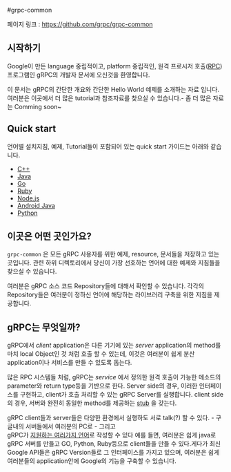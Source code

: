 #grpc-common

페이지 링크 : https://github.com/grpc/grpc-common

## 시작하기

Google이 만든 language 중립적이고, platform 중립적인, 원격 프로시저 호출([RPC](http://ko.wikipedia.org/wiki/%EC%9B%90%EA%B2%A9_%ED%94%84%EB%A1%9C%EC%8B%9C%EC%A0%80_%ED%98%B8%EC%B6%9C))프로그램인 gRPC의 개발자 문서에 오신것을 환영합니다.

이 문서는 gRPC의 간단한 개요와 간단한 Hello World 예제를 소개하는 자료 입니다. 
여러분은 이곳에서 더 많은 tutorial과 참조자료를 찾으실 수 있습니다.- 좀 더 많은 자료는 Comming soon~
 

<a name="quickstart"></a>
## Quick start
언어별 설치지침, 예제, Tutorial들이 포함되어 있는 quick start 가이드는 아래와 같습니다. 

* [C++](https://github.com/grpc/grpc-common/tree/master/cpp)
* [Java](https://github.com/grpc/grpc-common/tree/master/java)
* [Go](https://github.com/grpc/grpc-common/tree/master/go)
* [Ruby](https://github.com/grpc/grpc-common/tree/master/ruby)
* [Node.js](https://github.com/grpc/grpc-common/tree/master/node)
* [Android Java](https://github.com/grpc/grpc-common/tree/master/java/android)
* [Python](https://github.com/grpc/grpc-common/tree/master/python/helloworld)

## 이곳은 어떤 곳인가요?

`grpc-common` 은 모든 gRPC 사용자를 위한 예제, resource, 문서들을 저장하고 있는 곳입니다. 관련 하위 디렉토리에서 당신이 가장 선호하는 언어에 대한 예제와 지침들을 찾으실 수 있습니다.

여러분은 gRPC 소스 코드 Repository들에 대해서 확인할 수 있습니다. 각각의 Repository들은 여러분이 정하신 언어에 해당하는 라이브러리 구축을 위한 지침을 제공합니다.


## gRPC는 무엇일까?

gRPC에서 *client* application은 다른 기기에 있는 *server* application의 method를 마치 local Object인 것 처럼 호출 할 수 있는데, 이것은 여러분이 쉽게 분산 application이나 서비스를 만들 수 있도록 돕는다. 

많은 RPC 시스템들 처럼, gRPC는 *service* 에서 정의한 원격 호출이 가능한 메소드의 parameter와 return type등을 기반으로 한다.
Server side의 경우, 이러한 인터페이스를 구현하고, client가 호출 처리할 수 있는 gRPC Server를 실행합니다.
client side의 경우, 서버와 완전히 동일한 method를 제공하는 [stub](http://ko.wikipedia.org/wiki/%EB%A9%94%EC%86%8C%EB%93%9C_%EC%8A%A4%ED%85%81) 을 갖는다. 

<!--TODO: diagram-->

gRPC client들과 server들은 다양한 환경에서 실행하도 서로 talk(?) 할 수 있다. - 구글내의 서버들에서 여러분의 PC로 - 그리고  
 gRPC가 [지원하는 여러가지 언어](#quickstart)로 작성할 수 있다 
예를 들면, 여러분은 쉽게 java로 gRPC 서버를 만들고 GO, Python, Ruby등으로 client들을 만들 수 있다.게다가 최신 Google API들은 gRPC Version들로 그 인터페이스를 가지고 있으며, 여러분은 쉽게 여러분들의 application안에 Google의 기능을 구축할 수 있습니다.


